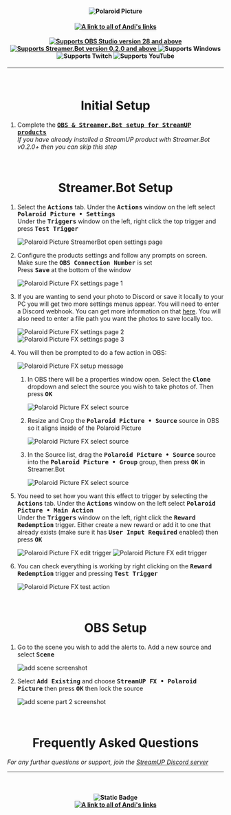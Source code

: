 <h4 align="center">
  <img src="../Assets/Polaroid Picture FX - Banner.png" alt="Polaroid Picture">
</h4>

<h4 align="center">
  <a href="https://andistonemedia.mystl.ink">
    <img alt="A link to all of Andi's links" src="https://img.shields.io/badge/Created%20by%20Andi%20Stone%20(Andilippi)-white?style=for-the-badge">
  </a>
  <br><br>
    <a href="https://obsproject.com">
        <img alt="Supports OBS Studio version 28 and above" src="https://img.shields.io/badge/OBS Studio-28%2B-FFFFFF?style=for-the-badge&labelColor=1e1a1d">
    </a>
    <a href="https://streamer.bot">
        <img alt="Supports Streamer.Bot version 0.2.0 and above" src="https://img.shields.io/badge/Streamer.Bot-v0.2.0+-%23FFFFFF?style=for-the-badge&labelColor=9038e8">
    </a>
    <img alt="Supports Windows" src="https://img.shields.io/badge/Windows-%23FFFFFF?style=for-the-badge&logo=windows&labelColor=00a2ed">
  <br>
  <img alt="Supports Twitch" src="https://img.shields.io/badge/Supports Twitch-6441a5?style=for-the-badge&logo=twitch&logoColor=white">
  <img alt="Supports YouTube" src="https://img.shields.io/badge/Supports YouTube-red?style=for-the-badge&logo=youtube&logoColor=white"> 
</h4>

---

<br>

<h1 align="center">Initial Setup
</h1>

1. Complete the <kbd><b><a href="https://github.com/StreamUPTips/ReadMe-Files/blob/main/StreamUP-Product-Install-Guide.md">OBS & Streamer.Bot setup for StreamUP products</b></kbd><br></a>
*If you have already installed a StreamUP product with Streamer.Bot v0.2.0+ then you can skip this step*

<br>

<h1 align="center">
        Streamer.Bot Setup
</h1>

1. Select the <kbd><b>Actions</b></kbd> tab. Under the <kbd><b>Actions</b></kbd> window on the left select <kbd><b>Polaroid Picture • Settings</b></kbd><br>
Under the <kbd><b>Triggers</b></kbd> window on the left, right click the top trigger and press <kbd><b>Test Trigger</b></kbd><br>

   <img src="../Assets/Polaroid Picture FX - Open Settings.png" alt="Polaroid Picture StreamerBot open settings page"><br>

2. Configure the products settings and follow any prompts on screen. Make sure the <kbd><b>OBS Connection Number</b></kbd> is set<br>
Press <kbd><b>Save</b></kbd> at the bottom of the window<br>

    <img src="../Assets/Polaroid Picture FX - Settings 1.png" alt="Polaroid Picture FX settings page 1">

3. If you are wanting to send your photo to Discord or save it locally to your PC you will get two more settings menus appear. You will need to enter a Discord webhook. You can get more information on that [here](https://support.discord.com/hc/en-us/articles/228383668-Intro-to-Webhooks). You will also need to enter a file path you want the photos to save locally too.

    <img src="../Assets/Polaroid Picture FX - Settings 2.png" alt="Polaroid Picture FX settings page 2">
    <img src="../Assets/Polaroid Picture FX - Settings 3.png" alt="Polaroid Picture FX settings page 3">

4. You will then be prompted to do a few action in OBS:

    <img src="../Assets/Polaroid Picture FX - OBS Setup Message.png" alt="Polaroid Picture FX setup message">

    1. In OBS there will be a properties window open. Select the <kbd><b>Clone</b></kbd> dropdown and select the source you wish to take photos of. Then press <kbd><b>OK</b></kbd>

        <img src="../Assets/Polaroid Picture FX - OBS Setup 1.png" alt="Polaroid Picture FX select source">  

    2. Resize and Crop the <kbd><b>Polaroid Picture • Source</b></kbd> source in OBS so it aligns inside of the Polaroid Picture

        <img src="../Assets/Polaroid Picture FX - OBS Setup 2.png" alt="Polaroid Picture FX select source">  

    3. In the Source list, drag the <kbd><b>Polaroid Picture • Source</b></kbd> source into the <kbd><b>Polaroid Picture • Group</b></kbd> group, then press <kbd><b>OK</b></kbd> in Streamer.Bot

        <img src="../Assets/Polaroid Picture FX - OBS Setup 3.png" alt="Polaroid Picture FX select source">  

5. You need to set how you want this effect to trigger by selecting the <kbd><b>Actions</b></kbd> tab. Under the <kbd><b>Actions</b></kbd> window on the left select <kbd><b>Polaroid Picture • Main Action</b></kbd><br>
Under the <kbd><b>Triggers</b></kbd> window on the left, right click the <kbd><b>Reward Redemption</b></kbd> trigger. Either create a new reward or add it to one that already exists (make sure it has <kbd><b>User Input Required</b></kbd> enabled) then press <kbd><b>OK</b></kbd>

    <img src="../Assets/Polaroid Picture FX - Edit Trigger 1.png" alt="Polaroid Picture FX edit trigger">  
    <img src="../Assets/Polaroid Picture FX - Edit Trigger 2.png" alt="Polaroid Picture FX edit trigger">  

6. You can check everything is working by right clicking on the <kbd><b>Reward Redemption</b></kbd> trigger and pressing <kbd><b>Test Trigger</b></kbd>

    <img src="../Assets/Polaroid Picture FX - Test Main Action.png" alt="Polaroid Picture FX test action"> 

<br>

<h1 align="center">
        OBS Setup
</h1>

1. Go to the scene you wish to add the alerts to. Add a new source and select <kbd><b>Scene</b></kbd><br>

    <img src="../Assets/Polaroid Picture FX - OBS Add Scene 1.png" alt="add scene screenshot"><br>

1. Select <kbd><b>Add Existing</b></kbd> and choose <kbd><b>StreamUP FX • Polaroid Picture</b></kbd> then press <kbd><b>OK</b></kbd> then lock the source<br>

    <img src="../Assets/Polaroid Picture FX - OBS Add Scene 2.png" alt="add scene part 2 screenshot"><br>

<br>

<h1 align="center">
        Frequently Asked Questions
</h1>

*For any further questions or support, join the [StreamUP Discord server](https://discord.com/invite/RnDKRaVCEu?)*

---

<br>

<h4 align="center">
  <img alt="Static Badge" src="https://img.shields.io/badge/A%20StreamUP%20Product-%23fc6caf?style=for-the-badge"><br>
  <a href="https://andistonemedia.mystl.ink">
    <img alt="A link to all of Andi's links" src="https://img.shields.io/badge/Created%20by%20Andi%20Stone%20(Andilippi)-white?style=for-the-badge">
  </a>  
</h4>
